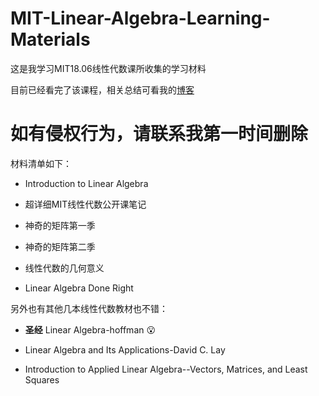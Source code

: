 # MIT-Linear-Algebra-Learning-Materials
这是我学习MIT18.06线性代数课所收集的学习材料

目前已经看完了该课程，相关总结可看我的[博客](https://densecollections.top/posts/notesofLinearAlgebra/)

# 如有侵权行为，请联系我第一时间删除

材料清单如下：

- Introduction to Linear Algebra

- 超详细MIT线性代数公开课笔记

- 神奇的矩阵第一季

- 神奇的矩阵第二季

- 线性代数的几何意义

- Linear Algebra Done Right



另外也有其他几本线性代数教材也不错：

- **圣经** Linear Algebra-hoffman :open_mouth:

- Linear Algebra and Its Applications-David C. Lay
- Introduction to Applied Linear Algebra--Vectors, Matrices, and Least Squares
